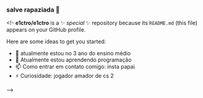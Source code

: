 ### salve rapaziada 👋
 
<!-
**e1ctro/e1ctro** is a ✨ _special_ ✨ repository because its `README.md` (this file) appears on your GitHub profile.

Here are some ideas to get you started:

- 🔭 atualmente estou no 3 ano do ensino médio
- 🌱 Atualmente estou aprendendo programação
- 📫 Como entrar em contato comigo: insta papai
- ⚡ Curiosidade: jogador amador de cs 2
  
-->
